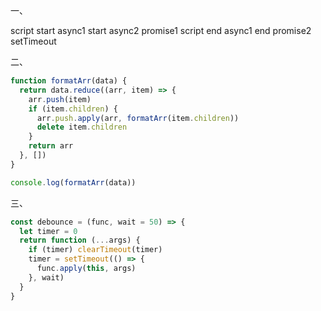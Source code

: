 一、

script start
async1 start
async2
promise1
script end
async1 end
promise2
setTimeout

二、

```js
function formatArr(data) {
  return data.reduce((arr, item) => {
    arr.push(item)
    if (item.children) {
      arr.push.apply(arr, formatArr(item.children))
      delete item.children
    }
    return arr
  }, [])
}

console.log(formatArr(data))
```

三、

```js
const debounce = (func, wait = 50) => {
  let timer = 0
  return function (...args) {
    if (timer) clearTimeout(timer)
    timer = setTimeout(() => {
      func.apply(this, args)
    }, wait)
  }
}
```



